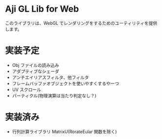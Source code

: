 # Aji GL Lib for Web

このライブラリは、WebGL でレンダリングをするためのユーティリティを提供します。

# 実装予定

- Obj ファイルの読み込み
- アダプティブなシェーダ
- アンチエイリアスフィルタ、他フィルタ
- フレームバッファオブジェクトを使いやすくするやーつ
- UV スクロール
- パーティクル(物理演算は当たり判定なし？)

# 実装済み

- 行列計算ライブラリ MatrixU(RorateEular 関数を除く)
